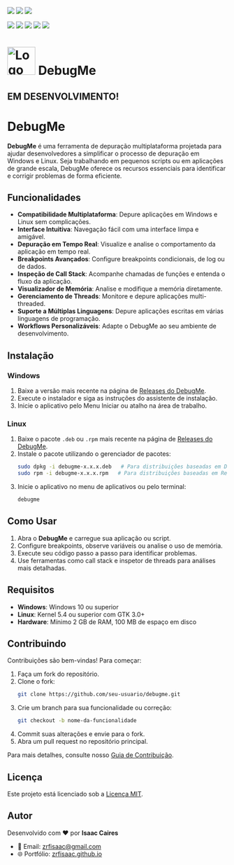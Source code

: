 <!-- # [ zrfisaac ] -->

<!-- # [ about ] -->
<!-- # - author : Isaac Caires -->
<!-- # . - email : zrfisaac@gmail.com -->
<!-- # . - site : zrfisaac.github.io -->

<!-- # [ markdown ] -->
[![](https://img.shields.io/badge/-GitHub-black?style=for-the-badge)](https://github.com/zrfisaac/DebugMe)
[![](https://img.shields.io/badge/english--4169E1?style=for-the-badge)](README.en.md)
[![](https://img.shields.io/badge/-português-f9c22b?style=for-the-badge)](README.pt.md)

[![](https://img.shields.io/badge/version-0.0.6-4169E1?style=flat-square)](#)
[![](https://img.shields.io/badge/windows-binary-4CAF50?style=flat-square)](#)
[![](https://img.shields.io/badge/windows-install-FF4500?style=flat-square)](#)
[![](https://img.shields.io/badge/linux-binary-4CAF50?style=flat-square)](#)
[![](https://img.shields.io/badge/linux-install-FF4500?style=flat-square)](#)

# <img src="debugme.ico" alt="Logo" width="64" height="64"> DebugMe

## EM DESENVOLVIMENTO!

# DebugMe

**DebugMe** é uma ferramenta de depuração multiplataforma projetada para ajudar desenvolvedores a simplificar o processo de depuração em Windows e Linux. Seja trabalhando em pequenos scripts ou em aplicações de grande escala, DebugMe oferece os recursos essenciais para identificar e corrigir problemas de forma eficiente.

## Funcionalidades

- **Compatibilidade Multiplataforma**: Depure aplicações em Windows e Linux sem complicações.  
- **Interface Intuitiva**: Navegação fácil com uma interface limpa e amigável.  
- **Depuração em Tempo Real**: Visualize e analise o comportamento da aplicação em tempo real.  
- **Breakpoints Avançados**: Configure breakpoints condicionais, de log ou de dados.  
- **Inspeção de Call Stack**: Acompanhe chamadas de funções e entenda o fluxo da aplicação.  
- **Visualizador de Memória**: Analise e modifique a memória diretamente.  
- **Gerenciamento de Threads**: Monitore e depure aplicações multi-threaded.  
- **Suporte a Múltiplas Linguagens**: Depure aplicações escritas em várias linguagens de programação.  
- **Workflows Personalizáveis**: Adapte o DebugMe ao seu ambiente de desenvolvimento.  

## Instalação

### Windows

1. Baixe a versão mais recente na página de [Releases do DebugMe](#).  
2. Execute o instalador e siga as instruções do assistente de instalação.  
3. Inicie o aplicativo pelo Menu Iniciar ou atalho na área de trabalho.  

### Linux

1. Baixe o pacote `.deb` ou `.rpm` mais recente na página de [Releases do DebugMe](#).  
2. Instale o pacote utilizando o gerenciador de pacotes:  
   ```bash
   sudo dpkg -i debugme-x.x.x.deb   # Para distribuições baseadas em Debian  
   sudo rpm -i debugme-x.x.x.rpm   # Para distribuições baseadas em Red Hat  
   ```
3. Inicie o aplicativo no menu de aplicativos ou pelo terminal:  
   ```bash
   debugme
   ```

## Como Usar

1. Abra o **DebugMe** e carregue sua aplicação ou script.  
2. Configure breakpoints, observe variáveis ou analise o uso de memória.  
3. Execute seu código passo a passo para identificar problemas.  
4. Use ferramentas como call stack e inspetor de threads para análises mais detalhadas.  

## Requisitos

- **Windows**: Windows 10 ou superior  
- **Linux**: Kernel 5.4 ou superior com GTK 3.0+  
- **Hardware**: Mínimo 2 GB de RAM, 100 MB de espaço em disco  

## Contribuindo

Contribuições são bem-vindas! Para começar:  

1. Faça um fork do repositório.  
2. Clone o fork:  
   ```bash
   git clone https://github.com/seu-usuario/debugme.git
   ```
3. Crie um branch para sua funcionalidade ou correção:  
   ```bash
   git checkout -b nome-da-funcionalidade
   ```
4. Commit suas alterações e envie para o fork.  
5. Abra um pull request no repositório principal.  

Para mais detalhes, consulte nosso [Guia de Contribuição](#).  

## Licença

Este projeto está licenciado sob a [Licença MIT](LICENSE).  

## Autor

Desenvolvido com ❤️ por **Isaac Caires**  
- 📧 Email: [zrfisaac@gmail.com](mailto:zrfisaac@gmail.com)  
- 🌐 Portfólio: [zrfisaac.github.io](https://zrfisaac.github.io)  
